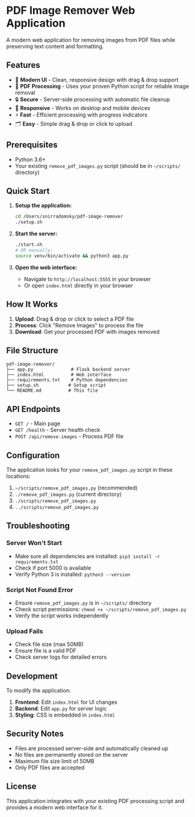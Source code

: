 # PDF Image Remover Web Application

A modern web application for removing images from PDF files while preserving text content and formatting.

## Features

- 🎨 **Modern UI** - Clean, responsive design with drag & drop support
- 📄 **PDF Processing** - Uses your proven Python script for reliable image removal
- 🔒 **Secure** - Server-side processing with automatic file cleanup
- 📱 **Responsive** - Works on desktop and mobile devices
- ⚡ **Fast** - Efficient processing with progress indicators
- 🗂️ **Easy** - Simple drag & drop or click to upload

## Prerequisites

- Python 3.6+
- Your existing `remove_pdf_images.py` script (should be in `~/scripts/` directory)

## Quick Start

1. **Setup the application:**
   ```bash
   cd /Users/snirradomsky/pdf-image-remover
   ./setup.sh
   ```

2. **Start the server:**
   ```bash
   ./start.sh
   # OR manually:
   source venv/bin/activate && python3 app.py
   ```

3. **Open the web interface:**
   - Navigate to `http://localhost:5555` in your browser
   - Or open `index.html` directly in your browser

## How It Works

1. **Upload**: Drag & drop or click to select a PDF file
2. **Process**: Click "Remove Images" to process the file
3. **Download**: Get your processed PDF with images removed

## File Structure

```
pdf-image-remover/
├── app.py              # Flask backend server
├── index.html          # Web interface
├── requirements.txt    # Python dependencies
├── setup.sh           # Setup script
└── README.md          # This file
```

## API Endpoints

- `GET /` - Main page
- `GET /health` - Server health check
- `POST /api/remove-images` - Process PDF file

## Configuration

The application looks for your `remove_pdf_images.py` script in these locations:
1. `~/scripts/remove_pdf_images.py` (recommended)
2. `./remove_pdf_images.py` (current directory)
3. `./scripts/remove_pdf_images.py`
4. `../scripts/remove_pdf_images.py`

## Troubleshooting

### Server Won't Start
- Make sure all dependencies are installed: `pip3 install -r requirements.txt`
- Check if port 5000 is available
- Verify Python 3 is installed: `python3 --version`

### Script Not Found Error
- Ensure `remove_pdf_images.py` is in `~/scripts/` directory
- Check script permissions: `chmod +x ~/scripts/remove_pdf_images.py`
- Verify the script works independently

### Upload Fails
- Check file size (max 50MB)
- Ensure file is a valid PDF
- Check server logs for detailed errors

## Development

To modify the application:

1. **Frontend**: Edit `index.html` for UI changes
2. **Backend**: Edit `app.py` for server logic
3. **Styling**: CSS is embedded in `index.html`

## Security Notes

- Files are processed server-side and automatically cleaned up
- No files are permanently stored on the server
- Maximum file size limit of 50MB
- Only PDF files are accepted

## License

This application integrates with your existing PDF processing script and provides a modern web interface for it.

